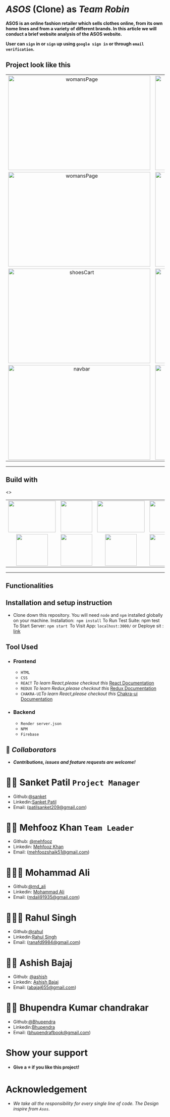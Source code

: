 # _ASOS_ (Clone) as _Team Robin_

**ASOS is an online fashion retailer which sells clothes online, from its own home lines and from a variety of different brands. In this article we will conduct a brief website analysis of the ASOS website.**

**User can `sign` in or `sign` up using `google sign in` or through `email verification`.**

## Project look like this


<table  align=center >
<td align=center><img src="https://github.com/mehfoozkhangithub/tangible-robin-3650/blob/main/team_robin/assets/Screenshot_20221116_054818.png?raw=true" alt="womansPage"  height=300   width=450 />
</td>
 <td align=center><img src="https://github.com/mehfoozkhangithub/tangible-robin-3650/blob/main/team_robin/assets/Screenshot_20221116_054605.png?raw=true" alt="cartPage"  height=300   width=450 />
 </td>
 <td align=center><img src="https://github.com/mehfoozkhangithub/tangible-robin-3650/blob/main/team_robin/assets/Screenshot_20221116_054830.png?raw=true" alt="footer"  height=300   width=450 />
 <tr>
 <td align=center><img src="https://github.com/mehfoozkhangithub/tangible-robin-3650/blob/main/team_robin/assets/Screenshot_20221116_054842.png?raw=true" alt="womansPage"  height=300   width=450 />
 </td>
 <td align=center><img src="https://github.com/mehfoozkhangithub/tangible-robin-3650/blob/main/team_robin/assets/Screenshot_20221116_054854.png?raw=true" alt="mensPage"  height=300   width=450 />
 </td>
 <td align=center><img src="https://github.com/mehfoozkhangithub/tangible-robin-3650/blob/main/team_robin/assets/Screenshot_20221116_054938.png?raw=true" alt="mensPage"  height=300   width=450 />
 </td>
 <tr>
  <td align=center><img src="https://github.com/mehfoozkhangithub/tangible-robin-3650/blob/main/team_robin/assets/Screenshot_20221116_054953.png?raw=true" alt="shoesCart"  height=300   width=450 />
 </td>
  <td align=center><img src="https://github.com/mehfoozkhangithub/tangible-robin-3650/blob/main/team_robin/assets/Screenshot_20221116_055100.png?raw=true" alt="login"  height=300   width=450 />
 </td>
  <td align=center><img src="https://github.com/mehfoozkhangithub/tangible-robin-3650/blob/main/team_robin/assets/Screenshot_20221116_055110.png?raw=true" alt=""  height=300   width=450 />
 </td>
 <tr>
  <td align=center><img src="https://github.com/mehfoozkhangithub/tangible-robin-3650/blob/main/team_robin/assets/Screenshot_20221116_055121.png?raw=true" alt="navbar"  height=300   width=450 />
 </td>
  <td align=center><img src="https://github.com/mehfoozkhangithub/tangible-robin-3650/blob/main/team_robin/assets/Screenshot_20221116_055209.png?raw=true" alt="navbar"  height=300   width=450 />
 </td>
 </td>
  <td align=center><img src="https://github.com/mehfoozkhangithub/tangible-robin-3650/blob/main/team_robin/assets/Screenshot_20221116_055226.png?raw=true" alt="adminPanel"  height=300   width=450 />
 </td>
</table>
<hr>

## Build with 
<table  align=center>
 <td align=center> <img src="https://upload.wikimedia.org/wikipedia/commons/thumb/d/d9/Node.js_logo.svg/1280px-Node.js_logo.svg.png"  height=100   width=150 ></td>
     <td align=center> <img src="https://upload.wikimedia.org/wikipedia/commons/thumb/a/a7/React-icon.svg/1280px-React-icon.svg.png" height=100   ></td>
    <td align=center> <img src="https://upload.wikimedia.org/wikipedia/commons/4/49/Redux.png"  height=100   width=150 ></td>
     <td align=center> <img src="https://img.icons8.com/nolan/64/wikipedia.png"  height=100  ></td>
  </tr><><td align=center>  <img src="https://img.icons8.com/color/48/null/chakra-ui.png"   width=100  ></td>
   <td align=center> <img src="https://upload.wikimedia.org/wikipedia/commons/thumb/b/b2/Bootstrap_logo.svg/768px-Bootstrap_logo.svg.png"  height=100    ></td>
  <td align=center> <img src="https://git-scm.com/images/logos/downloads/Git-Icon-1788C.png"  height=100  ></td>
  <td align=center> <img src="https://img.icons8.com/plasticine/100/null/github.png"  height=100  ></td>
  

</table>

<hr/>

## Functionalities



## Installation and setup instruction
- Clone down this repository. You will need `node` and `npm` installed globally on your machine. Installation:` npm install` To Run Test Suite: npm test To Start Server: `npm start `To Visit App: `localhost:3000/` or Deploye sit : [link](https://strong-parfait-b1bad8.netlify.app)

## Tool Used

- ### **Frontend**
  - `HTML`
  - `CSS`
  - `REACT` *To learn React,please checkout this* [React Documentation](https://reactjs.org/)
  - `REDUX` *To learn Redux,please checkout this* [Redux Documentation](https://redux.js.org/)
  - `CHAKRA-UI`*To learn React,please checkout this* [Chakra-ui Documentation](https://chakra-ui.com/)
- ### **Backend**
  - `Render server.json`
  - `NPM`
  - `Firebase`

<!-- - ### **Integration** -->

## 🤝 **_Collaborators_**

- ***Contributions, issues and feature requests are welcome!***

# 🧔🏻 **Sanket Patil** `Project Manager`

- Github:[@sanket](https://github.com/sanketpatil05)
- Linkedin:[Sanket Patil](https://www.linkedin.com/in/sanket-patil-455700188/)
- Email: (patilsanket209@gmail.com)

# 👨🏻 **Mehfooz Khan** `Team Leader`

- Github: [@mehfooz](https://github.com/mehfoozkhangithub)
- Linkedin: [Mehfooz Khan](https://www.linkedin.com/in/mehfoozkhan51/)
- Email: (mehfoozshaik51@gmail.com)

# 🧑🏻‍🦰 **Mohammad Ali**

- Github:[@md_ali](https://github.com/mdali-11)
- Linkedin: [Mohammad Ali](https://www.linkedin.com/in/md-ali11/)
- Email: (mdali91935@gmail.com)

# 👱🏻‍♂️ **Rahul Singh**

- Github:[@rahul](https://github.com/Srahul2244)
- Linkedin:[Rahul Singh](https://www.linkedin.com/in/rahul-singh-17b20a1b4/)
- Email: (ranafd9984@gmail.com)

# 🧑🏻 **Ashish Bajaj**

- Github: [@ashish](https://github.com/abajaj655)
- Linkedin: [Ashish Bajaj](https://www.linkedin.com/in/ashish-bajaj-7299a3235/)
- Email: (abajaj655@gmail.com)

# 🧒🏻 **Bhupendra Kumar chandrakar**

- Github:[@Bhupendra](https://github.com/bkcjanta)
- Linkedin:[Bhupendra](https://www.linkedin.com/mwlite/in/bhupendra-kumar-chandrakar)
- Email: (bhupendrafbook@gmail.com)

# Show your support 

- **Give a ⭐️ if you like this project!**

# Acknowledgement  

- *We take all the responsibility for every single line of code. The Design inspire from `Asos`.*